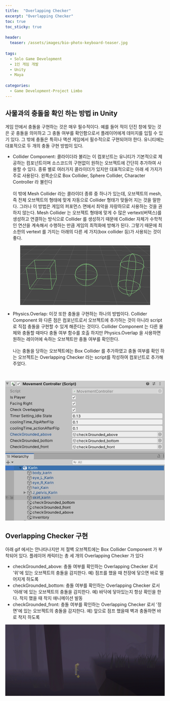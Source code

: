 ```yaml
---
title:  "Overlapping Checker"
excerpt: "Overlapping Checker"
toc: true
toc_sticky: true

header:
  teaser: /assets/images/bio-photo-keyboard-teaser.jpg
  
tags:
  - Solo Game Development
  - 1인 게임 개발
  - Unity
  - Maya
  
categories:
  - Game Development-Project Limbo
---
```




## 사물과의 충돌을 확인 하는 방법 in Unity
게임 안에서 충돌을 구현하는 것은 매우 필수적이다. 예를 들어 적이 던진 창에 맞는 것은 곳 충돌을 의미하고 그 충돌 여부를 확인함으로서 플레이어에게 데미지를 입힐 수 있기 있다. 그 밖에 충돌은 특히나 액션 게임에서 
필수적으로 구현되어야 한다. 유니티에는 대표적으로 두 개의 충돌 구현 방법이 있다.
- Collider Component: 콜라이더라 불리는 이 컴포넌트는 유니티가 기본적으로 제공하는 컴포넌트이며 소스코드의 구현없이 원하는 오브젝트에 간단히 추가하여 사용할 수 있다. 종류 별로 여러가지 콜라이더가 있지만
대표적으로는 아래 세 가지가 주로 사용된다. 왼쪽순으로 Box Collider, Sphere Collider, Character Controller 라 불린다 
<br><br>
이 밖에 Mesh Collider 라는 콜라이더 종류 중 하나가 있는데, 오브젝트의 mesh, 즉 전체 오브젝트의 형태에 맞게 자동으로 Collider 형태가 맞들어 지는 것을 말한다. 그러나 이 방법은 게임의 퍼포먼스 면에서 
최악을 자랑하므로 사용하는 것을 권하지 않는다. Mesh Collider 는 오브젝트 형태에 맞게 수 많은 vertext(버텍스)를 생성하고 연결하는 방식으로 Collider 를 생성하기 때문에 
Collider 자체가 수학적인 연산을 계속해서 수행하는 만큼 게임의 최적화에 방해가 된다. 그렇기 때문에 최소한의 vertext 를 가지는 아래의 다른 세 가지(box collider 등)가 사용되는 것이 좋다.

<p align="center">
<img src = "https://raw.githubusercontent.com/ronick-grammer/ronick-grammer.github.io/main/assets/images/1-2-overlapping checker/unity-collider-types.png">
</p>

- Physics.Overlap: 이것 또한 충돌을 구현하는 하나의 방법이다. Collider Component 와 다른 점은 컴포넌트로서 오브젝트에 추가하는 것이 아니라 script로 직접 충돌을 구현할 수 있게 해준다는 것이다.
Collider Component 는 다른 물체와 충돌할 때마다 충돌 여부 함수를 호출 하지만 Physics.Overlap 을 사용하면 원하는 레이어에 속하는 오브젝트만 충돌 여부를 확인한다. 
<br><br>
나는 충돌을 당하는 오브젝트에는 Box Collider 를 추가하였고 충돌 여부를 확인 하는 오브젝트는 Overlapping Checker 라는 script를 작성하여 컴포넌트로 추가해주었다.
<br>
<p align="center">
<img src = "https://raw.githubusercontent.com/ronick-grammer/ronick-grammer.github.io/main/assets/images/1-2-overlapping checker/overlaping checker.jpg">
</p>


## Overlapping Checker 구현
아래 gif 에서는 안나타나지만 저 절벽 오브젝트에는 Box Collider Component 가 부착되어 있다. 플레이어 캐릭터는 총 세 개의 Overlapping Checker 가 있다
- checkGrounded_above: 충돌 여부를 확인하는 Overlapping Checker 로서 '위'에 있는 오브젝트의 충돌을 감지한다. 예) 점프를 했을 때 천장에 닿으면 바로 떨어지게 하도록
- checkGrounded_bottom: 충돌 여부를 확인하는 Overlapping Checker 로서 '아래'에 있는 오브젝트의 충돌을 감지한다. 예) 바닥에 닿아있는지 항상 확인을 한다. 착지 했을 때 착지 애니메이션 발동
- checkGrounded_front: 충돌 여부를 확인하는 Overlapping Checker 로서 '정면'에 있는 오브젝트의 충돌을 감지한다. 예) 앞으로 점프 했을때 벽과 충돌하면 바로 착지 하도록

<p align="center">
<img src = "https://raw.githubusercontent.com/ronick-grammer/ronick-grammer.github.io/main/assets/images/1-2-overlapping checker/Overlapping-Checker.gif">
</p>






